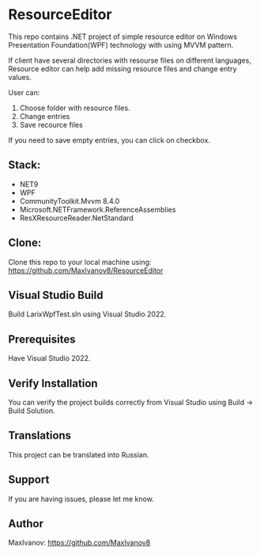 # ResourceEditor
This repo contains .NET project of simple resource editor on Windows Presentation Foundation(WPF) technology with using MVVM pattern. 

If client have several directories with resourse files on different languages, Resource editor can help add missing resource files and change entry values.

User can:
1. Choose folder with resource files.
2. Change entries
3. Save recource files

If you need to save empty entries, you can click on checkbox.

## Stack:
- NET9
- WPF
- CommunityToolkit.Mvvm 8.4.0
- Microsoft.NETFramework.ReferenceAssemblies
- ResXResourceReader.NetStandard

## Clone:

Clone this repo to your local machine using: https://github.com/MaxIvanov8/ResourceEditor

## Visual Studio Build

Build LarixWpfTest.sln using Visual Studio 2022.

## Prerequisites
Have Visual Studio 2022.

## Verify Installation
You can verify the project builds correctly from Visual Studio using Build -> Build Solution.

## Translations
This project can be translated into Russian.

## Support
If you are having issues, please let me know.

## Author

MaxIvanov: https://github.com/MaxIvanov8
